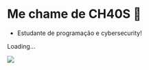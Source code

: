 # Me chame de CH40S 👾

- Estudante de programação e cybersecurity!

Loading...

<p align="left">
    <img src="https://img.wattpad.com/9e6989ebae23e14f70f3c350c25bc76ad75c8a08/68747470733a2f2f73332e616d617a6f6e6177732e636f6d2f776174747061642d6d656469612d736572766963652f53746f7279496d6167652f7a4734575f37654f6a48324f69673d3d2d36322e313638366631313930393237383132663937343138313939313532362e676966)"/>
</p>

